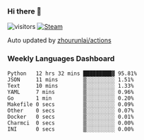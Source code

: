 ### Hi there 👋

![visitors](https://visitor-badge.glitch.me/badge?page_id=zhourunlai)
[![Steam](https://img.shields.io/badge/dynamic/json?label=Steam&query=%24.data.totalSubs&url=https%3A%2F%2Fapi.spencerwoo.com%2Fsubstats%2F%3Fsource%3DsteamGames%26queryKey%3D76561198285156854&suffix=%20Games&logo=steam&labelColor=134375&color=0b1a37&longCache=true)](http://steamcommunity.com/profiles/76561198285156854)

Auto updated by <a href="https://github.com/zhourunlai/zhourunlai/actions" target="_blank">zhourunlai/actions</a>

### Weekly Languages Dashboard

<!--PART:wakatime-->
```text
Python   12 hrs 32 mins █████████▓ 95.81%
JSON     11 mins        ▒░░░░░░░░░ 1.51%
Text     10 mins        ▒░░░░░░░░░ 1.33%
YAML     7 mins         ▒░░░░░░░░░ 0.96%
Go       1 min          ▒░░░░░░░░░ 0.20%
Makefile 0 secs         ▒░░░░░░░░░ 0.09%
Other    0 secs         ▒░░░░░░░░░ 0.07%
Docker   0 secs         ▒░░░░░░░░░ 0.01%
Charmci  0 secs         ▒░░░░░░░░░ 0.00%
INI      0 secs         ▒░░░░░░░░░ 0.00%
```
<!--PART:wakatime-->
